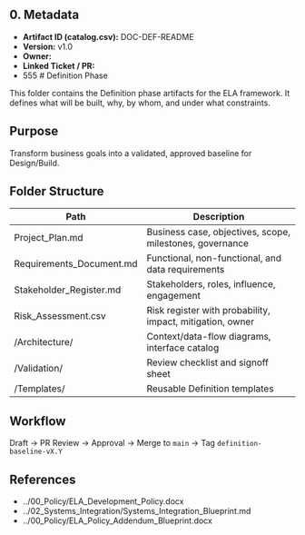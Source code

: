 ## 0. Metadata
- **Artifact ID (catalog.csv):** DOC-DEF-README
- **Version:** v1.0
- **Owner:** 
- **Linked Ticket / PR:** 
- 555
﻿# Definition Phase

This folder contains the Definition phase artifacts for the ELA framework.
It defines what will be built, why, by whom, and under what constraints.

## Purpose
Transform business goals into a validated, approved baseline for Design/Build.

## Folder Structure
| Path | Description |
|------|-------------|
| Project_Plan.md | Business case, objectives, scope, milestones, governance |
| Requirements_Document.md | Functional, non-functional, and data requirements |
| Stakeholder_Register.md | Stakeholders, roles, influence, engagement |
| Risk_Assessment.csv | Risk register with probability, impact, mitigation, owner |
| /Architecture/ | Context/data-flow diagrams, interface catalog |
| /Validation/ | Review checklist and signoff sheet |
| /Templates/ | Reusable Definition templates |

## Workflow
Draft → PR Review → Approval → Merge to `main` → Tag `definition-baseline-vX.Y`

## References
- ../00_Policy/ELA_Development_Policy.docx
- ../02_Systems_Integration/Systems_Integration_Blueprint.md
- ../00_Policy/ELA_Policy_Addendum_Blueprint.docx
